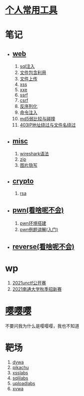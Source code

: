 # [个人常用工具](./yyy/常用工具.md)
#  笔记
+ ## [web]()
    1. [sql注入](./web/sql注入.md)
    2. [文件包含利用](./web/文件包含.md)
    3. [文件上传](./web/文件上传漏洞.md)
    4. [xss](./web/)
    5. [xxe](./web/)
    6. [ssrf](./web/)
    7. [csrf](./web/)
    8. [反序列化](./web/反序列化.md)
    9. [命令注入](./web/命令注入.md)
    10. [md5弱比较与碰撞](./web/md5.md)
    11. [403IP地址绕过与文件名绕过](./web/403IP地址绕过与文件名绕过.md)
+ ## [misc]()
    1. [wireshark语法](./misc/流量分析.md)
    2. [zip](./misc/zip.md)
    3. [图片隐写](./misc/图片隐写.md)
+ ## [crypto](./crypto/crypto.md)
    1. [rsa](./crypto/RSA.html)
+ ## [pwn(看啥呢不会)]()
    1. [pwn环境搭建](./pwn/pwn基础/PWN环境搭建.md)
    2. [pwn例题讲解(入门)](./pwn/pwn基础/PWN例题讲解.md)
+ ## [reverse(看啥呢不会)]()
# wp
1. [2021unctf公开赛](./wp/2021unctf公开赛/README.md)
2. [2021南通大学秋季招新赛](./wp/2021南通大学秋季招新赛/README.md)
# [嘤嘤嘤](./yyy/省赛内容.md)
不要问我为什么是嘤嘤嘤，我也不知道
# 靶场
1. [dvwa](./靶场/dvwa通关.md)
2. [pikachu](./靶场/pikachu.md)
3. [xsslabs](./靶场/xss闯关.md)
4. [sqlilabs](./靶场/sqlilabs/sqlilabs.md)
5. [uploadlabs](./靶场/uploadlabs/uploadlabs.md)
6. [xvwa](./靶场/xvwa/xvwa.md)